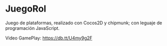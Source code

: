 # JuegoRol
Juego de plataformas, realizado con Cocos2D y chipmunk; con leguaje de programación JavaScript.

Video GamePlay:  https://db.tt/U4my9g2F
